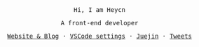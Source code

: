 <p align="center">
  <samp>
    Hi, I am Heycn
  </samp>
</p>

<p align="center">
  <samp>
   A front-end developer
  </samp>
</p>

<p align="center">
  <samp>
    <a href="https://heycn.github.io/">Website & Blog</a> ·
    <a href="https://github.com/heycn/vscode-settings">VSCode settings</a> ·
    <a href="https://juejin.cn/user/4372092371864984">Juejin</a> ·
    <a href="https://twitter.com/heycn_112">Tweets</a>
  </samp>
</p>
